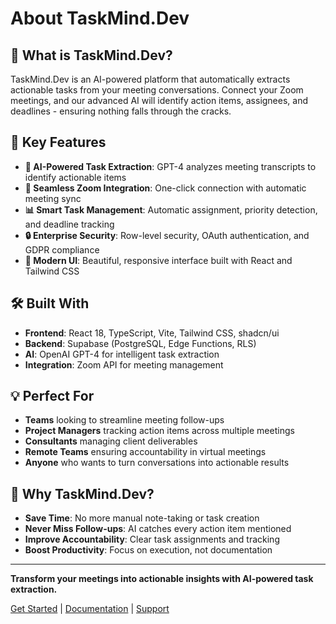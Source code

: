 # About TaskMind.Dev

## 🎯 **What is TaskMind.Dev?**

TaskMind.Dev is an AI-powered platform that automatically extracts actionable tasks from your meeting conversations. Connect your Zoom meetings, and our advanced AI will identify action items, assignees, and deadlines - ensuring nothing falls through the cracks.

## 🚀 **Key Features**

- **🤖 AI-Powered Task Extraction**: GPT-4 analyzes meeting transcripts to identify actionable items
- **🔗 Seamless Zoom Integration**: One-click connection with automatic meeting sync
- **📊 Smart Task Management**: Automatic assignment, priority detection, and deadline tracking
- **🔒 Enterprise Security**: Row-level security, OAuth authentication, and GDPR compliance
- **📱 Modern UI**: Beautiful, responsive interface built with React and Tailwind CSS

## 🛠️ **Built With**

- **Frontend**: React 18, TypeScript, Vite, Tailwind CSS, shadcn/ui
- **Backend**: Supabase (PostgreSQL, Edge Functions, RLS)
- **AI**: OpenAI GPT-4 for intelligent task extraction
- **Integration**: Zoom API for meeting management

## 💡 **Perfect For**

- **Teams** looking to streamline meeting follow-ups
- **Project Managers** tracking action items across multiple meetings
- **Consultants** managing client deliverables
- **Remote Teams** ensuring accountability in virtual meetings
- **Anyone** who wants to turn conversations into actionable results

## 🌟 **Why TaskMind.Dev?**

- **Save Time**: No more manual note-taking or task creation
- **Never Miss Follow-ups**: AI catches every action item mentioned
- **Improve Accountability**: Clear task assignments and tracking
- **Boost Productivity**: Focus on execution, not documentation

---

**Transform your meetings into actionable insights with AI-powered task extraction.**

[Get Started](https://taskmind.dev) | [Documentation](https://docs.taskmind.dev) | [Support](mailto:support@taskmind.dev) 